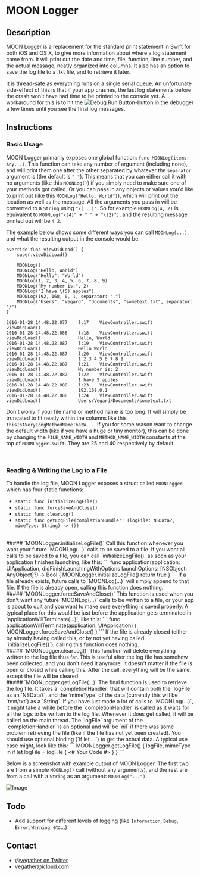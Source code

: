 # MOON Logger

## Description

MOON Logger is a replacement for the standard print statement in Swift for both iOS and OS X, to give more information about where a log statement came from. It will print out the date and time, file, function, line number, and the actual message, neatly organized into columns. It also has an option to save the log file to a .txt file, and to retrieve it later.

It is thread-safe as everything runs on a single serial queue. An unfortunate side-effect of this is that if your app crashes, the last log statements before the crash won't have had time to be printed to the console yet. A workaround for this is to hit the ![Debug Run Button](http://imgur.com/t5NmEEQ.png)-button in the debugger a few times until you see the final log messages.



## Instructions

### Basic Usage

MOON Logger primarily exposes one global function: `func MOONLog(items: Any...)`. This function can take any number of argument (including none), and will print them one after the other separated by whatever the `separator` argument is (the default is `" "`). This means that you can either call it with no arguments (like this `MOONLog()`) if you simply need to make sure one of your methods got called. Or you can pass in any objects or values you'd like to print out (like this `MOONLog("Hello, World")`), which will print out the location as well as the message. All the arguments you pass in will be converted to a `String` using `"\(...)"`. So for example `MOONLog(4, 2)` is equivalent to `MOONLog("\(4)" + " " + "\(2)")`, and the resulting message printed out will be `4 2`.

The example below shows some different ways you can call `MOONLog(...)`, and what the resulting output in the console would be.

```
override func viewDidLoad() {
    super.viewDidLoad()

    MOONLog()
    MOONLog("Hello, World")
    MOONLog("Hello", "World")
    MOONLog(1, 2, 3, 4, 5, 6, 7, 8, 9)
    MOONLog("My number is:", 2)
    MOONLog("I have \(5) apples")
    MOONLog(192, 168, 0, 1, separator: ".")
    MOONLog("Users", "Vegard", "Documents", "sometext.txt", separator: "/")
}
```

```
2016-01-28 14.48.22.077    l:17    ViewController.swift       viewDidLoad()              
2016-01-28 14.48.22.086    l:18    ViewController.swift       viewDidLoad()              Hello, World
2016-01-28 14.48.22.087    l:19    ViewController.swift       viewDidLoad()              Hello World
2016-01-28 14.48.22.087    l:20    ViewController.swift       viewDidLoad()              1 2 3 4 5 6 7 8 9
2016-01-28 14.48.22.087    l:21    ViewController.swift       viewDidLoad()              My number is: 2
2016-01-28 14.48.22.087    l:22    ViewController.swift       viewDidLoad()              I have 5 apples
2016-01-28 14.48.22.088    l:23    ViewController.swift       viewDidLoad()              192.168.0.1
2016-01-28 14.48.22.088    l:24    ViewController.swift       viewDidLoad()              Users/Vegard/Documents/sometext.txt
```
Don't worry if your file name or method name is too long. It will simply be truncated to fit neatly within the columns like this `thisIsAVeryLongMethodNameThatW...`. If you for some reason want to change the default width (like if you have a huge or tiny monitor), this can be done by changing the `FILE_NAME_WIDTH` and `METHOD_NAME_WIDTH` constants at the top of `MOONLogger.swift`. They are 25 and 40 respectively by default.

</br>

### Reading & Writing the Log to a File

To handle the log file, MOON Logger exposes a struct called `MOONLogger` which has four static functions:
- `static func initializeLogFile()`
- `static func forceSaveAndClose()`
- `static func clearLog()`
- `static func getLogFile(completionHandler: (logFile: NSData?, mimeType: String) -> ())`

</br>
##### `MOONLogger.initializeLogFile()`
Call this function whenever you want your future `MOONLog(...)` calls to be saved to a file. If you want all calls to be saved to a file, you can call `initializeLogFile()` as soon as your application finishes launching, like this:
```
func application(application: UIApplication, didFinishLaunchingWithOptions launchOptions: [NSObject: AnyObject]?) -> Bool {
    MOONLogger.initializeLogFile()
    return true
}
```
If a file already exists, future calls to `MOONLog(...)` will simply append to that file. If the file is already open, calling this function does nothing.

</br>
##### `MOONLogger.forceSaveAndClose()`
This function is used when you don't want any future `MOONLog(...)` calls to be written to a file, or your app is about to quit and you want to make sure everything is saved properly. A typical place for this would be just before the application gets terminated in `applicationWillTerminate(...)`, like this:
```
func applicationWillTerminate(application: UIApplication) {
	MOONLogger.forceSaveAndClose()
}
```
If the file is already closed (either by already having called this, or by not yet having called `initializeLogFile()`), calling this function does nothing.

</br>
##### `MOONLogger.clearLog()`
This function will delete everything written to the log file thus far. This is useful after the log file has somehow been collected, and you don't need it anymore. It doesn't matter if the file is open or closed while calling this. After the call, everything will be the same, except the file will be cleared.

</br>
##### `MOONLogger.getLogFile(...)`
The final function is used to retrieve the log file. It takes a `completionHandler` that will contain both the `logFile` as an `NSData?`, and the `mimeType` of the data (currently this will be `text/txt`) as a `String`. If you have just made a lot of calls to `MOONLog(...)`, it might take a while before the `completionHandler` is called as it waits for all the logs to be written to the log file. Whenever it does get called, it will be called on the main thread. The `logFile` argument of the `completionHandler` is an optional and will be `nil` if there was some problem retrieving the file (like if the file has not yet been created). You should use optional binding (`if let ...`) to get the actual data. A typical use case might, look like this:
```
MOONLogger.getLogFile() { logFile, mimeType in
	if let logFile = logFile {
		<# Your Code #>
	}
}
```

<br />

Below is a screenshot with example output of MOON Logger. The first two are from a simple `MOONLog()` call (without any arguments), and the rest are from a call with a `String` as an argument: `MOONLog("...")`.

![Image](http://imgur.com/qluneiY.png)


## Todo

- Add support for different levels of logging (like `Information`, `Debug`, `Error`, `Warning`, etc...)


## Contact

- [@vegather on Twitter](http://www.twitter.com/vegather)
- [vegather@icloud.com](mailto:vegather@icloud.com)
